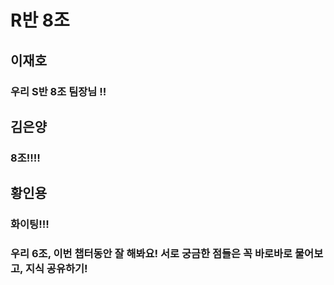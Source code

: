 # R반 8조

## 이재호
### 우리 S반 8조 팀장님 !!

## 김은양
### 8조!!!!

## 황인용
### 화이팅!!!

### 우리 6조, 이번 챕터동안 잘 해봐요! 서로 궁금한 점들은 꼭 바로바로 물어보고, 지식 공유하기!